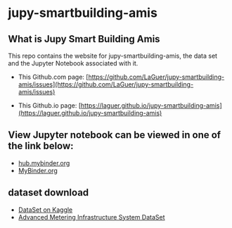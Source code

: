 
# jupy-smartbuilding-amis
## What is Jupy Smart Building Amis

This repo contains the website for jupy-smartbuilding-amis, the data set and the Jupyter Notebook associated with it.


- This Github.com page: [https://github.com/LaGuer/jupy-smartbuilding-amis/issues](https://github.com/LaGuer/jupy-smartbuilding-amis/issues)

- This Github.io page: [https://laguer.github.io/jupy-smartbuilding-amis](https://laguer.github.io/jupy-smartbuilding-amis)

## View Jupyter notebook can be viewed in one of the link below:
- [hub.mybinder.org](https://hub.mybinder.org/user/laguer)
- [MyBinder.org](https://mybinder.org/v2/gh/LaGuer/...)

## dataset download
- [DataSet on Kaggle](https://www.kaggle.com/)
- [Advanced Metering Infrastructure System DataSet](https://github.com/LaGuer/jupy-smartbuilding-amis/xxx.zip)
